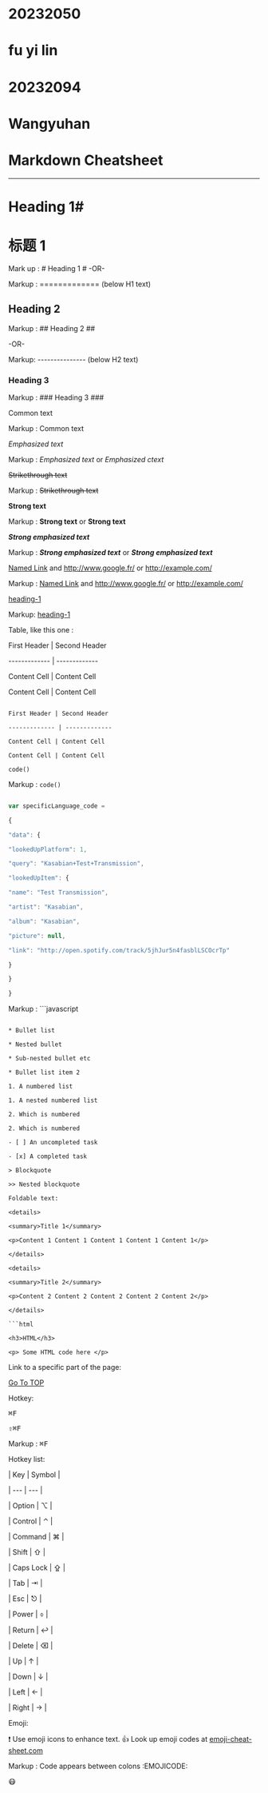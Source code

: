 # 20232050
# fu yi lin
# 20232094
# Wangyuhan
Markdown Cheatsheet<a name = "TOP"></a>
=========
----
# Heading 1#
# 标题 1 #

Mark up : # Heading 1 #
-OR-

Markup : ============= (below H1 text)

## Heading 2 ##

Markup : ## Heading 2 ##

-OR-

Markup: --------------- (below H2 text)

### Heading 3 ###

Markup : ### Heading 3 ###


Common text

Markup : Common text

_Emphasized text_

Markup : _Emphasized text_ or *Emphasized ctext*

~~Strikethrough text~~

Markup : ~~Strikethrough text~~

__Strong text__

Markup : __Strong text__ or **Strong text**

___Strong emphasized text___

Markup : ___Strong emphasized text___ or ***Strong emphasized text***

[Named Link](http://www.google.fr/ "Named link title") and http://www.google.fr/ or <http://example.com/>

Markup : [Named Link](http://www.google.fr/ "Named link title") and http://www.google.fr/ or <http://example.com/>

[heading-1](#heading-1 "Goto heading-1")


Markup: [heading-1](#heading-1 "Goto heading-1")


Table, like this one :

First Header | Second Header

------------- | -------------

Content Cell | Content Cell

Content Cell | Content Cell

```

First Header | Second Header

------------- | -------------

Content Cell | Content Cell

Content Cell | Content Cell

```

`code()`

Markup : `code()`

```javascript

var specificLanguage_code =

{

"data": {

"lookedUpPlatform": 1,

"query": "Kasabian+Test+Transmission",

"lookedUpItem": {

"name": "Test Transmission",

"artist": "Kasabian",

"album": "Kasabian",

"picture": null,

"link": "http://open.spotify.com/track/5jhJur5n4fasblLSCOcrTp"

}

}

}

```

Markup : ```javascript

```

* Bullet list

* Nested bullet

* Sub-nested bullet etc

* Bullet list item 2

1. A numbered list

1. A nested numbered list

2. Which is numbered

2. Which is numbered

- [ ] An uncompleted task

- [x] A completed task

> Blockquote

>> Nested blockquote

Foldable text:

<details>

<summary>Title 1</summary>

<p>Content 1 Content 1 Content 1 Content 1 Content 1</p>

</details>

<details>

<summary>Title 2</summary>

<p>Content 2 Content 2 Content 2 Content 2 Content 2</p>

</details>

```html

<h3>HTML</h3>

<p> Some HTML code here </p>

```

Link to a specific part of the page:

[Go To TOP](#TOP)

Hotkey:

<kbd>⌘F</kbd>

<kbd>⇧⌘F</kbd>

Markup : <kbd>⌘F</kbd>

Hotkey list:

| Key | Symbol |

| --- | --- |

| Option | ⌥ |

| Control | ⌃ |

| Command | ⌘ |

| Shift | ⇧ |

| Caps Lock | ⇪ |

| Tab | ⇥ |

| Esc | ⎋ |

| Power | ⌽ |

| Return | ↩ |

| Delete | ⌫ |

| Up | ↑ |

| Down | ↓ |

| Left | ← |

| Right | → |

Emoji:

:exclamation: Use emoji icons to enhance text. :+1: Look up emoji codes at [emoji-cheat-sheet.com](http://emoji-cheat-sheet.com/)

Markup : Code appears between colons :EMOJICODE:


:mask: